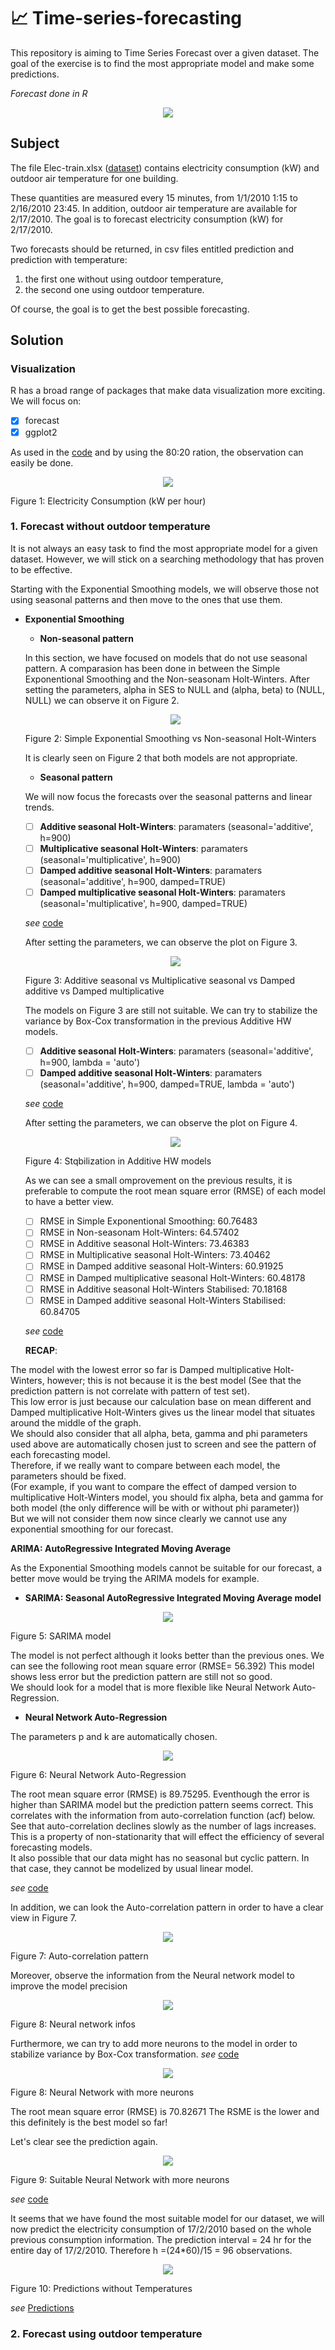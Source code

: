 # :chart_with_upwards_trend: Time-series-forecasting

 This repository is aiming to Time Series Forecast over a given dataset. The goal of the exercise is to find the most appropriate model and make some predictions.

*Forecast done in R*

<p align="center">
  <img src="https://www.analyticsindiamag.com/wp-content/uploads/2018/12/timser.gif"/>
</p>



## Subject

The file Elec-train.xlsx ([dataset](https://github.com/IsmaelMekene/Time-series-forecasting/blob/main/dataset/Elec-train.xlsx)) contains electricity consumption (kW) and outdoor air temperature for one building.

These quantities are measured every 15 minutes, from 1/1/2010 1:15 to 2/16/2010 23:45. In addition, outdoor
air temperature are available for 2/17/2010. The goal is to forecast electricity consumption (kW) for
2/17/2010.

Two forecasts should be returned, in csv files entitled prediction and prediction with temperature:

1. the first one without using outdoor temperature,
2. the second one using outdoor temperature.

Of course, the goal is to get the best possible forecasting. 




## Solution


### Visualization

R has a broad range of packages that make data visualization more exciting. We will focus on:
- [x] forecast
- [x] ggplot2

As used in the [code](https://github.com/IsmaelMekene/Time-series-forecasting/blob/main/model/TimesSeries.ipynb) and by using the 80:20 ration, the observation can easily be done.

  <p align="center">
  <img src="https://github.com/IsmaelMekene/Metaheuristics--Stochastic-Optimization/blob/main/images/visuatraintest.png"/>
  <figcaption>Figure 1: Electricity Consumption (kW per hour)</figcaption>
  </p>


### 1. Forecast without outdoor temperature
 
It is not always an easy task to find the most appropriate model for a given dataset. However, we will stick on a searching methodology that has proven to be effective.

Starting with the Exponential Smoothing models, we will observe those not using seasonal patterns and then move to the ones that use them.

- **Exponential Smoothing**
  
  - **Non-seasonal pattern**
  
  In this section, we have focused on models that do not use seasonal pattern. A comparasion has been done in between the Simple Exponentional Smoothing and the Non-seasonam Holt-Winters. After setting the parameters, alpha in SES to NULL and (alpha, beta) to (NULL, NULL) we can observe it on Figure 2.
  
  <p align="center">
  <img src="https://github.com/IsmaelMekene/Metaheuristics--Stochastic-Optimization/blob/main/images/nonseasonal.png"/>
  <figcaption> Figure 2: Simple Exponential Smoothing vs Non-seasonal Holt-Winters </figcaption>
  </p>
  
 
  It is clearly seen on Figure 2 that both models are not appropriate.
   
  - **Seasonal pattern** 
  
  We will now focus the forecasts over the seasonal patterns and linear trends.
  
  - [ ] **Additive seasonal Holt-Winters**: paramaters (seasonal='additive', h=900)
  - [ ] **Multiplicative seasonal Holt-Winters**: paramaters (seasonal='multiplicative', h=900)
  - [ ] **Damped additive seasonal Holt-Winters**: paramaters (seasonal='additive', h=900, damped=TRUE)
  - [ ] **Damped multiplicative seasonal Holt-Winters**: paramaters (seasonal='multiplicative', h=900, damped=TRUE)
  
  _see_ [code](https://github.com/IsmaelMekene/Time-series-forecasting/blob/main/model/TimesSeries.ipynb)
  
  
  After setting the parameters, we can observe the plot on Figure 3.
    
  <p align="center">
  <img src="https://github.com/IsmaelMekene/Metaheuristics--Stochastic-Optimization/blob/main/images/seasonalandlinear.png"/>
  <figcaption> Figure 3: Additive seasonal vs Multiplicative seasonal vs Damped additive vs Damped multiplicative</figcaption>
  </p>
    
  The models on Figure 3 are still not suitable.
  We can try to stabilize the variance by Box-Cox transformation in the previous Additive HW models.
  - [ ] **Additive seasonal Holt-Winters**: paramaters (seasonal='additive', h=900, lambda = 'auto')
  - [ ] **Damped additive seasonal Holt-Winters**: paramaters (seasonal='additive', h=900, damped=TRUE, lambda = 'auto')
  
  _see_ [code](https://github.com/IsmaelMekene/Time-series-forecasting/blob/main/model/TimesSeries.ipynb)
  
  After setting the parameters, we can observe the plot on Figure 4.
  
  <p align="center">
  <img src="https://github.com/IsmaelMekene/Metaheuristics--Stochastic-Optimization/blob/main/images/boxcox.png"/>
  <figcaption> Figure 4: Stqbilization in Additive HW models</figcaption>
  </p>
 
  As we can see a small omprovement on the previous results, it is preferable to compute the root mean square error (RMSE) of each model to have a better view.
  - [ ] RMSE in Simple Exponentional Smoothing: 60.76483
  - [ ] RMSE in Non-seasonam Holt-Winters: 64.57402
  - [ ] RMSE in Additive seasonal Holt-Winters: 73.46383
  - [ ] RMSE in Multiplicative seasonal Holt-Winters: 73.40462
  - [ ] RMSE in Damped additive seasonal Holt-Winters: 60.91925
  - [ ] RMSE in Damped multiplicative seasonal Holt-Winters: 60.48178
  - [ ] RMSE in Additive seasonal Holt-Winters Stabilised: 70.18168
  - [ ] RMSE in Damped additive seasonal Holt-Winters Stabilised: 60.84705
  
  _see_ [code](https://github.com/IsmaelMekene/Time-series-forecasting/blob/main/model/TimesSeries.ipynb)
  
  **RECAP**:
  
The model with the lowest error so far is Damped multiplicative Holt-Winters, however; this is not because it is the best model (See that the prediction pattern is not correlate with pattern of test set).     
This low error is just because our calculation base on mean different and Damped multiplicative Holt-Winters gives us the linear model that situates around the middle of the graph.    
We should also consider that all alpha, beta, gamma and phi parameters used above are automatically chosen just to screen and see the pattern of each forecasting model.    
Therefore, if we really want to compare between each model, the parameters should be fixed.    
(For example, if you want to compare the effect of damped version to multiplicative Holt-Winters model, you should fix alpha, beta and gamma for both model (the only difference will be with or without phi parameter))    
But we will not consider them now since clearly we cannot use any exponential smoothing for our forecast.


 **ARIMA: AutoRegressive Integrated Moving Average**

As the Exponential Smoothing models cannot be suitable for our forecast, a better move would be trying the ARIMA models for example.

   - **SARIMA: Seasonal AutoRegressive Integrated Moving Average model**
  
  <p align="center">
  <img src="https://github.com/IsmaelMekene/Metaheuristics--Stochastic-Optimization/blob/main/images/sarima.png"/>
  <figcaption> Figure 5: SARIMA model</figcaption>
  </p>
  
  The model is not perfect although it looks better than the previous ones. We can see the following root mean square error (RMSE= 56.392)
  This model shows less error but the prediction pattern are still not so good.  
  We should look for a model that is more flexible like Neural Network Auto-Regression.
  
   - **Neural Network Auto-Regression**
  
  The parameters p and k are automatically chosen.
  
  <p align="center">
  <img src="https://github.com/IsmaelMekene/Metaheuristics--Stochastic-Optimization/blob/main/images/neralnetworkautoreg.png"/>
  <figcaption> Figure 6: Neural Network Auto-Regression</figcaption>
  </p>
  
  The root mean square error (RMSE) is 89.75295. Eventhough the error is higher than SARIMA model but the prediction pattern seems correct. 
This correlates with the information from auto-correlation function (acf) below.  
See that auto-correlation declines slowly as the number of lags increases. 
This is a property of non-stationarity that will effect the efficiency of several forecasting models.  
It also possible that our data might has no seasonal but cyclic pattern. In that case, they cannot be modelized by usual linear model.

_see_ [code](https://github.com/IsmaelMekene/Time-series-forecasting/blob/main/model/TimesSeries.ipynb)

  In addition, we can look the Auto-correlation pattern in order to have a clear view in Figure 7.
  
  <p align="center">
  <img src="https://github.com/IsmaelMekene/Metaheuristics--Stochastic-Optimization/blob/main/images/autocorr.png"/>
  <figcaption> Figure 7: Auto-correlation pattern</figcaption>
  </p>
  
  Moreover, observe the information from the Neural network model to improve the model precision
  
  <p align="center">
  <img src="https://github.com/IsmaelMekene/Metaheuristics--Stochastic-Optimization/blob/main/images/NNinfos.png"/>
  <figcaption> Figure 8: Neural network infos</figcaption>
  </p>
  
  Furthermore, we can try to add more neurons to the model in order to stabilize variance by Box-Cox transformation.
  _see_ [code](https://github.com/IsmaelMekene/Time-series-forecasting/blob/main/model/TimesSeries.ipynb)
  
  <p align="center">
  <img src="https://github.com/IsmaelMekene/Metaheuristics--Stochastic-Optimization/blob/main/images/stabvariance.png"/>
  <figcaption> Figure 8: Neural Network with more neurons</figcaption>
  </p>
  
  The root mean square error (RMSE) is 70.82671
  The RSME is the lower and this definitely is the best model so far!
  
  Let's clear see the prediction again. 
  
  <p align="center">
  <img src="https://github.com/IsmaelMekene/Metaheuristics--Stochastic-Optimization/blob/main/images/seepred.png"/>
  <figcaption> Figure 9: Suitable Neural Network with more neurons</figcaption>
  </p>
  
  _see_ [code](https://github.com/IsmaelMekene/Time-series-forecasting/blob/main/model/TimesSeries.ipynb)

It seems that we have found the most suitable model for our dataset, we will now predict the electricity consumption of 17/2/2010 based on the whole previous consumption information.
The prediction interval = 24 hr for the entire day of 17/2/2010. Therefore h =(24*60)/15 = 96 observations.

<p align="center">
<img src="https://github.com/IsmaelMekene/Metaheuristics--Stochastic-Optimization/blob/main/images/pred.png"/>
<figcaption> Figure 10: Predictions without Temperatures</figcaption>
</p>

_see_ [Predictions](https://github.com/IsmaelMekene/Time-series-forecasting/blob/main/predictions/Prediction.csv)
  
### 2. Forecast using outdoor temperature

